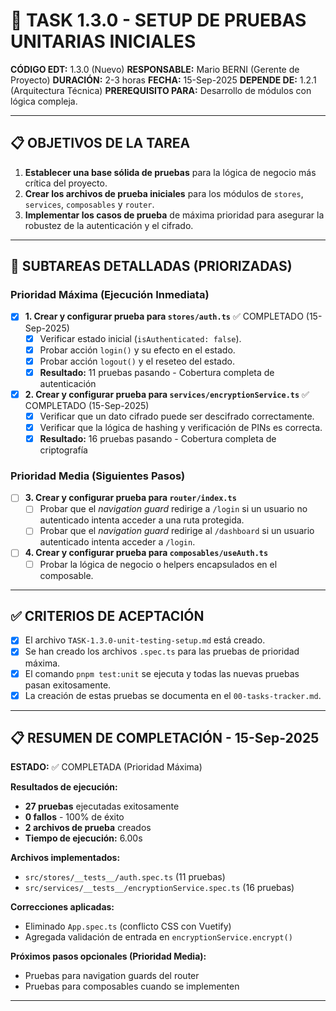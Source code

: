 # 🧪 TASK 1.3.0 - SETUP DE PRUEBAS UNITARIAS INICIALES

**CÓDIGO EDT:** 1.3.0 (Nuevo)
**RESPONSABLE:** Mario BERNI (Gerente de Proyecto)
**DURACIÓN:** 2-3 horas
**FECHA:** 15-Sep-2025
**DEPENDE DE:** 1.2.1 (Arquitectura Técnica)
**PREREQUISITO PARA:** Desarrollo de módulos con lógica compleja.

---

## 📋 OBJETIVOS DE LA TAREA

1.  **Establecer una base sólida de pruebas** para la lógica de negocio más crítica del proyecto.
2.  **Crear los archivos de prueba iniciales** para los módulos de `stores`, `services`, `composables` y `router`.
3.  **Implementar los casos de prueba** de máxima prioridad para asegurar la robustez de la autenticación y el cifrado.

---

## 🚀 SUBTAREAS DETALLADAS (PRIORIZADAS)

### Prioridad Máxima (Ejecución Inmediata)

-   [x] **1. Crear y configurar prueba para `stores/auth.ts`** ✅ COMPLETADO (15-Sep-2025)
    -   [x] Verificar estado inicial (`isAuthenticated: false`).
    -   [x] Probar acción `login()` y su efecto en el estado.
    -   [x] Probar acción `logout()` y el reseteo del estado.
    -   [x] **Resultado:** 11 pruebas pasando - Cobertura completa de autenticación

-   [x] **2. Crear y configurar prueba para `services/encryptionService.ts`** ✅ COMPLETADO (15-Sep-2025)
    -   [x] Verificar que un dato cifrado puede ser descifrado correctamente.
    -   [x] Verificar que la lógica de hashing y verificación de PINs es correcta.
    -   [x] **Resultado:** 16 pruebas pasando - Cobertura completa de criptografía

### Prioridad Media (Siguientes Pasos)

-   [ ] **3. Crear y configurar prueba para `router/index.ts`**
    -   [ ] Probar que el *navigation guard* redirige a `/login` si un usuario no autenticado intenta acceder a una ruta protegida.
    -   [ ] Probar que el *navigation guard* redirige al `/dashboard` si un usuario autenticado intenta acceder a `/login`.

-   [ ] **4. Crear y configurar prueba para `composables/useAuth.ts`**
    -   [ ] Probar la lógica de negocio o helpers encapsulados en el composable.

---

## ✅ CRITERIOS DE ACEPTACIÓN

-   [x] El archivo `TASK-1.3.0-unit-testing-setup.md` está creado.
-   [x] Se han creado los archivos `.spec.ts` para las pruebas de prioridad máxima.
-   [x] El comando `pnpm test:unit` se ejecuta y todas las nuevas pruebas pasan exitosamente.
-   [x] La creación de estas pruebas se documenta en el `00-tasks-tracker.md`.

---

## 📋 RESUMEN DE COMPLETACIÓN - 15-Sep-2025

**ESTADO:** ✅ COMPLETADA (Prioridad Máxima)

**Resultados de ejecución:**
- **27 pruebas** ejecutadas exitosamente
- **0 fallos** - 100% de éxito
- **2 archivos de prueba** creados
- **Tiempo de ejecución:** 6.00s

**Archivos implementados:**
- `src/stores/__tests__/auth.spec.ts` (11 pruebas)
- `src/services/__tests__/encryptionService.spec.ts` (16 pruebas)

**Correcciones aplicadas:**
- Eliminado `App.spec.ts` (conflicto CSS con Vuetify)
- Agregada validación de entrada en `encryptionService.encrypt()`

**Próximos pasos opcionales (Prioridad Media):**
- Pruebas para navigation guards del router
- Pruebas para composables cuando se implementen

---
